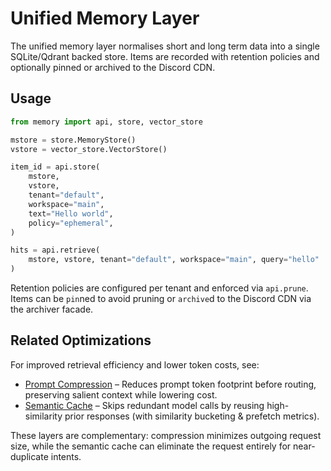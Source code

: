 # Unified Memory Layer

The unified memory layer normalises short and long term data into a single
SQLite/Qdrant backed store.  Items are recorded with retention policies and
optionally pinned or archived to the Discord CDN.

## Usage

```python
from memory import api, store, vector_store

mstore = store.MemoryStore()
vstore = vector_store.VectorStore()

item_id = api.store(
    mstore,
    vstore,
    tenant="default",
    workspace="main",
    text="Hello world",
    policy="ephemeral",
)

hits = api.retrieve(
    mstore, vstore, tenant="default", workspace="main", query="hello"
)
```

Retention policies are configured per tenant and enforced via
`api.prune`.  Items can be `pin`ned to avoid pruning or `archive`d to the
Discord CDN via the archiver facade.

## Related Optimizations

For improved retrieval efficiency and lower token costs, see:

- [Prompt Compression](prompt_compression.md) – Reduces prompt token footprint before routing, preserving salient context while lowering cost.
- [Semantic Cache](semantic_cache.md) – Skips redundant model calls by reusing high-similarity prior responses (with similarity bucketing & prefetch metrics).

These layers are complementary: compression minimizes outgoing request size, while the semantic cache can eliminate the request entirely for near-duplicate intents.
